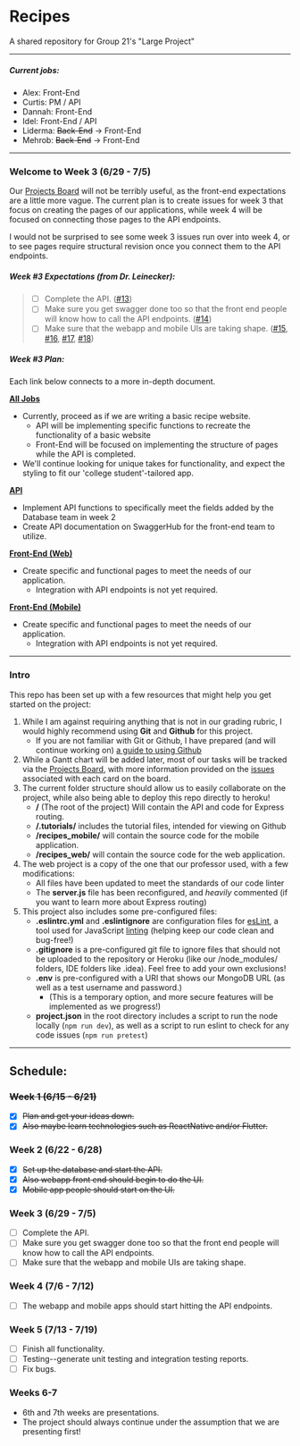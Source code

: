 # Recipes

A shared repository for Group 21's "Large Project"

---

##### Current jobs:

- Alex: Front-End
- Curtis: PM / API
- Dannah: Front-End
- Idel: Front-End / API
- Liderma: ~~Back-End~~ -> Front-End
- Mehrob: ~~Back-End~~ -> Front-End

---

### Welcome to Week 3 (6/29 - 7/5)

Our [Projects Board](https://github.com/JonathanMCurtis/LargeProject/projects/2) will not be terribly useful, as the 
front-end expectations are a little more vague. The current plan is to create issues for week 3 that focus on creating 
the pages of our applications, while week 4 will be focused on connecting those pages to the API endpoints.

I would not be surprised to see some week 3 issues run over into week 4, or to see pages require structural revision 
once you connect them to the API endpoints.

##### Week #3 Expectations (from Dr. Leinecker): 

> - [ ] Complete the API. ([#13](https://github.com/JonathanMCurtis/LargeProject/issues/13))
> - [ ] Make sure you get swagger done too so that the front end people will know how to call the API endpoints. ([#14](https://github.com/JonathanMCurtis/LargeProject/issues/14)) 
> - [ ] Make sure that the webapp and mobile UIs are taking shape. 
> ([#15](https://github.com/JonathanMCurtis/LargeProject/issues/15), [#16](https://github.com/JonathanMCurtis/LargeProject/issues/16),
>  [#17](https://github.com/JonathanMCurtis/LargeProject/issues/17), [#18](https://github.com/JonathanMCurtis/LargeProject/issues/18))

##### Week #3 Plan:

Each link below connects to a more in-depth document.

[**All Jobs**](./.job-specific/all-jobs.md)
- Currently, proceed as if we are writing a basic recipe website.
    - API will be implementing specific functions to recreate the functionality of a basic website
    - Front-End will be focused on implementing the structure of pages while the API is completed.    
- We'll continue looking for unique takes for functionality, and expect the styling to fit our 'college student'-tailored app.

[**API**](./.job-specific/api.md)
- Implement API functions to specifically meet the fields added by the Database team in week 2
- Create API documentation on SwaggerHub for the front-end team to utilize.

[**Front-End (Web)**](./.job-specific/front-end.md)
- Create specific and functional pages to meet the needs of our application.
    - Integration with API endpoints is not yet required.

[**Front-End (Mobile)**](./.job-specific/front-end.md)
- Create specific and functional pages to meet the needs of our application.
    - Integration with API endpoints is not yet required.

---

### Intro

This repo has been set up with a few resources that might help you get started on the project:
1. While I am against requiring anything that is not in our grading rubric, I would highly recommend using **Git** and **Github** 
for this project.
    - If you are not familiar with Git or Github, I have prepared (and will continue working on) [a guide to using Github](./.tutorials/UsingGithub.md)
2. While a Gantt chart will be added later, most of our tasks will be tracked via the [Projects Board](https://github.com/JonathanMCurtis/LargeProject/projects/2),
   with more information provided on the [issues](https://github.com/JonathanMCurtis/LargeProject/issues) associated with each card on the board.
3. The current folder structure should allow us to easily collaborate on the project, while also being able to deploy this repo directly to heroku!
    - **/** (The root of the project) Will contain the API and code for Express routing.
    - **/.tutorials/** includes the tutorial files, intended for viewing on Github
    - **/recipes_mobile/** will contain the source code for the mobile application.
    - **/recipes_web/** will contain the source code for the web application.
4. The web project is a copy of the one that our professor used, with a few modifications:
    - All files have been updated to meet the standards of our code linter
    - The **server.js** file has been reconfigured, and *heavily* commented (if you want to learn more about Express routing)
5. This project also includes some pre-configured files:
    - **.eslintrc.yml** and **.eslintignore** are configuration files for [esLint](https://www.npmjs.com/package/eslint), a tool used for JavaScript [linting](https://en.wikipedia.org/wiki/Lint_(software)) (helping keep our code clean and bug-free!)
    - **.gitignore** is a pre-configured git file to ignore files that should not be uploaded to the repository or Heroku (like our /node_modules/ folders, IDE folders like .idea). 
    Feel free to add your own exclusions!
    - **.env** is pre-configured with a URI that shows our MongoDB URL (as well as a test username and password.)
        - (This is a temporary option, and more secure features will be implemented as we progress!)      
    - **project.json** in the root directory includes a script to run the node locally (`npm run dev`), as well as a 
    script to run eslint to check for any code issues (`npm run pretest`)
---

##  Schedule:

### ~~Week 1 (6/15 - 6/21)~~
- [x] ~~Plan and get your ideas down.~~
- [x] ~~Also maybe learn technologies such as ReactNative and/or Flutter.~~

### Week 2 (6/22 - 6/28)
- [x] ~~Set up the database and start the API.~~
- [x] ~~Also webapp front end should begin to do the UI.~~
- [x] ~~Mobile app people should start on the UI.~~

### Week 3 (6/29 - 7/5)
- [ ] Complete the API. 
- [ ] Make sure you get swagger done too so that the front end people will know how to call the API endpoints. 
- [ ] Make sure that the webapp and mobile UIs are taking shape.

### Week 4 (7/6 - 7/12)
- [ ] The webapp and mobile apps should start hitting the API endpoints.

### Week 5 (7/13 - 7/19)
- [ ] Finish all functionality. 
- [ ] Testing--generate unit testing and integration testing reports. 
- [ ] Fix bugs.

### Weeks 6-7 
- 6th and 7th weeks are presentations.
- The project should always continue under the assumption that we are presenting first!
